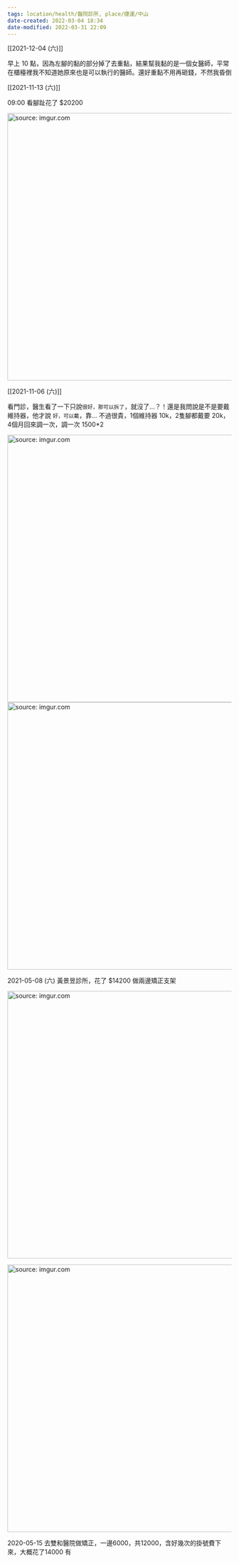 ```yaml
---
tags: location/health/醫院診所, place/捷運/中山 
date-created: 2022-03-04 18:34
date-modified: 2022-03-31 22:09
---
```



[[2021-12-04 (六)]]

早上 10 點，因為左腳的黏的部分掉了去重黏，結果幫我黏的是一個女醫師，平常在櫃檯裡我不知道她原來也是可以執行的醫師。還好重黏不用再砸錢，不然我昏倒

[[2021-11-13 (六)]]

09:00 看腳趾花了 $20200

<a href="https://imgur.com/WfvEqUZ"><img src="https://i.imgur.com/WfvEqUZ.jpg" title="source: imgur.com" width="600px"/></a>

[[2021-11-06 (六)]]

看門診，醫生看了一下只說`很好，那可以拆了`，就沒了…？！還是我問說是不是要戴維持器，他才說 `好，可以戴`，靠…
不過很貴，1個維持器 10k，2隻腳都戴要 20k，4個月回來調一次，調一次 1500*2

<a href="https://imgur.com/5TvZB8G"><img src="https://i.imgur.com/5TvZB8G.jpg" title="source: imgur.com" width="600px"/></a>
<a href="https://imgur.com/qbDyDmh"><img src="https://i.imgur.com/qbDyDmh.jpg" title="source: imgur.com" width="600px"/></a>

2021-05-08 (六) 黃景昱診所，花了 $14200 做兩邊矯正支架

<a href="https://imgur.com/9U0OQg3"><img src="https://i.imgur.com/9U0OQg3.jpg" title="source: imgur.com" width=600/></a>

<a href="https://imgur.com/jB8ZrNF"><img src="https://i.imgur.com/jB8ZrNF.jpg" title="source: imgur.com" width=600/></a>

2020-05-15 去雙和醫院做矯正，一邊6000，共12000，含好幾次的掛號費下來，大概花了14000 有